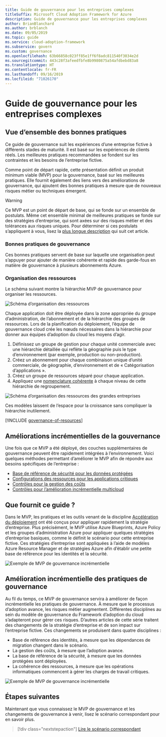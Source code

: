 ```yaml
---
title: Guide de gouvernance pour les entreprises complexes
titleSuffix: Microsoft Cloud Adoption Framework for Azure
description: Guide de gouvernance pour les entreprises complexes
author: BrianBlanchard
ms.author: brblanch
ms.date: 09/05/2019
ms.topic: guide
ms.service: cloud-adoption-framework
ms.subservice: govern
ms.custom: governance
ms.openlocfilehash: 63b66858c023ff85e1ff6f8adc811540f3034e2d
ms.sourcegitcommit: 443c28f3afeedfbfe8b9980875a54afdbebd83a8
ms.translationtype: HT
ms.contentlocale: fr-FR
ms.lasthandoff: 09/16/2019
ms.locfileid: "71026170"
---
```

# <a name="governance-guide-for-complex-enterprises"></a>Guide de gouvernance pour les entreprises complexes

## <a name="overview-of-best-practices"></a>Vue d’ensemble des bonnes pratiques

Ce guide de gouvernance suit les expériences d’une entreprise fictive à différents stades de maturité. Il est basé sur les expériences de clients réels. Les meilleures pratiques recommandées se fondent sur les contraintes et les besoins de l’entreprise fictive.

Comme point de départ rapide, cette présentation définit un produit minimum viable (MVP) pour la gouvernance, basé sur les meilleures pratiques. Elle fournit également des liens vers des améliorations de gouvernance, qui ajoutent des bonnes pratiques à mesure que de nouveaux risques métier ou techniques émergent.

> [!WARNING]
> Ce MVP est un point de départ de base, qui se fonde sur un ensemble de postulats. Même cet ensemble minimal de meilleures pratiques se fonde sur des stratégies d’entreprise, qui sont axées sur des risques métier et des tolérances aux risques uniques. Pour déterminer si ces postulats s’appliquent à vous, lisez la [plus longue description](./narrative.md) qui suit cet article.

### <a name="governance-best-practices"></a>Bonnes pratiques de gouvernance

Ces bonnes pratiques servent de base sur laquelle une organisation peut s’appuyer pour ajouter de manière cohérente et rapide des garde-fous en matière de gouvernance à plusieurs abonnements Azure.

### <a name="resource-organization"></a>Organisation des ressources

Le schéma suivant montre la hiérarchie MVP de gouvernance pour organiser les ressources.

![Schéma d’organisation des ressources](../../../_images/govern/resource-organization.png)

Chaque application doit être déployée dans la zone appropriée du groupe d’administration, de l’abonnement et de la hiérarchie des groupes de ressources. Lors de la planification du déploiement, l’équipe de gouvernance cloud crée les nœuds nécessaires dans la hiérarchie pour donner aux équipes d’adoption du cloud les moyens d’agir.

1. Définissez un groupe de gestion pour chaque unité commerciale avec une hiérarchie détaillée qui reflète la géographie puis le type d’environnement (par exemple, production ou non-production).
1. Créez un abonnement pour chaque combinaison unique d’unité commerciale, de géographie, d’environnement et de « Catégorisation d’applications ».
1. Créez un groupe de ressources séparé pour chaque application.
1. Appliquez une [nomenclature cohérente](../../../ready/considerations/naming-and-tagging.md) à chaque niveau de cette hiérarchie de regroupement.

![Schéma d’organisation des ressources des grandes entreprises](../../../_images/govern/large-enterprise-resource-organization.png)

Ces modèles laissent de l’espace pour la croissance sans compliquer la hiérarchie inutilement.

[!INCLUDE [governance-of-resources](../../../../includes/caf-governance-of-resources.md)]

<!-- See comments for suggestion to possibly add here -->

## <a name="incremental-governance-improvements"></a>Améliorations incrémentielles de la gouvernance

Une fois que ce MVP a été déployé, des couches supplémentaires de gouvernance peuvent être rapidement intégrées à l’environnement. Voici quelques méthodes permettant d’améliorer le MVP afin de répondre aux besoins spécifiques de l’entreprise :

- [Base de référence de sécurité pour les données protégées](./security-baseline-improvement.md)
- [Configurations des ressources pour les applications critiques](./resource-consistency-improvement.md)
- [Contrôles pour la gestion des coûts](./cost-management-improvement.md)
- [Contrôles pour l’amélioration incrémentielle multicloud](./multicloud-improvement.md)

<!-- markdownlint-disable MD026 -->

## <a name="what-does-this-guidance-provide"></a>Que fournit ce guide ?

Dans le MVP, les pratiques et les outils venant de la discipline [Accélération du déploiement](../../deployment-acceleration/index.md) ont été conçus pour appliquer rapidement la stratégie d’entreprise. Plus précisément, le MVP utilise Azure Blueprints, Azure Policy et les groupes d’administration Azure pour appliquer quelques stratégies d’entreprise basiques, comme le définit le scénario pour cette entreprise fictive. Ces stratégies d’entreprise sont appliquées à l’aide de modèles Azure Resource Manager et de stratégies Azure afin d’établir une petite base de référence pour les identités et la sécurité.

![Exemple de MVP de gouvernance incrémentielle](../../../_images/govern/governance-mvp.png)

## <a name="incremental-improvements-to-governance-practices"></a>Amélioration incrémentielle des pratiques de gouvernance

Au fil du temps, ce MVP de gouvernance servira à améliorer de façon incrémentielle les pratiques de gouvernance. À mesure que le processus d’adoption avance, les risques métier augmentent. Différentes disciplines au sein du modèle de gouvernance du Framework d’adoption du cloud s’adapteront pour gérer ces risques. D’autres articles de cette série traitent des changements de la stratégie d’entreprise et de son impact sur l’entreprise fictive. Ces changements se produisent dans quatre disciplines :

- Base de référence des identités, à mesure que les dépendances de migration changent dans le scénario.
- La gestion des coûts, à mesure que l’adoption avance.
- La base de référence de la sécurité, à mesure que les données protégées sont déployées.
- La cohérence des ressources, à mesure que les opérations informatiques commencent à gérer les charges de travail critiques.

![Exemple de MVP de gouvernance incrémentielle](../../../_images/govern/governance-improvement-large.png)

## <a name="next-steps"></a>Étapes suivantes

Maintenant que vous connaissez le MVP de gouvernance et les changements de gouvernance à venir, lisez le scénario correspondant pour en savoir plus.

> [!div class="nextstepaction"]
> [Lire le scénario correspondant](./narrative.md)
